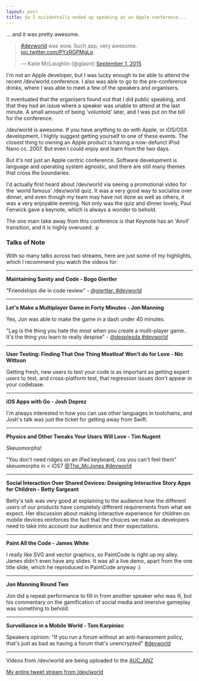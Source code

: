 ```yaml
---
layout: post
title: So I accidentally ended up speaking at an Apple conference...
---
```


... and it was pretty awesome. 


<blockquote class="twitter-tweet" lang="en"><p lang="en" dir="ltr"><a href="https://twitter.com/hashtag/devworld?src=hash">#devworld</a> was wow. Such app, very awesome. <a href="http://t.co/PYzRGPMgLp">pic.twitter.com/PYzRGPMgLp</a></p>&mdash; Katie McLaughlin (@glasnt) <a href="https://twitter.com/glasnt/status/638618296992972800">September 1, 2015</a></blockquote>
<script async src="//platform.twitter.com/widgets.js" charset="utf-8"></script>

I'm not an Apple developer, but I was lucky enough to be able to attend the recent /dev/world conference. I also was able to go to the pre-conference drinks, where I was able to meet a few of the speakers and organisers. 

It eventuated that the organisers found out that I did public speaking, and that they had an issue where a speaker was unable to attend at the last minute. A small amount of being 'voluntold' later, and I was put on the bill for the conference. 

/dev/world is awesome. If you have anything to do with Apple, or iOS/OSX development, I highly suggest getting yourself to one of these events. The closest thing to owning an Apple product is having a now-defunct iPod Nano cc. 2007. But even I could enjoy and learn from the two days. 

But it's not just an Apple centric conference. Software development is language and operating system agnostic, and there are still many themes that cross the boundaries. 

I'd actually first heard about /dev/world via seeing a promotional video for the 'world famous' /dev/world quiz. It was a very good way to socialise over dinner, and even though my team may have not done as well as others, it was a very enjoyable evening. Not only was the quiz and dinner lovely, Paul Fenwick gave a keynote, which is always a wonder to behold. 

The one main take away from this conference is that Keynote has an 'Anvil' transition, and it is highly overused. :p

### Talks of Note

With so many talks across two streams, here are just some of my highlights, which I recommend you watch the videos for: 

---

**Maintaining Sanity and Code - Bogo Giertler**

"Friendships die in code review" - [@giertler, #devworld](https://twitter.com/glasnt/status/638148270066417664)

---

**Let's Make a Multiplayer Game in Forty Minutes - Jon Manning**

Yes, Jon was able to make the game in a dash under 40 minutes. 

"Lag is the thing you hate the most when you create a multi-player game.. It's the thing you learn to really despise" - [@desplesda #devworld](https://twitter.com/glasnt/status/638161915831693312)

---

**User Testing: Finding That One Thing Meatloaf Won't do for Love - Nic Wittson**

Getting fresh, new users to test your code is as important as getting expert users to test, and cross-platform test, that regression issues don't appear in your codebase. 

---

**iOS Apps with Go - Josh Deprez**

I'm always interested in how you can use other languages in toolchains, and Josh's talk was just the ticket for getting away from Swift.

---

**Physics and Other Tweaks Your Users Will Love - Tim Nugent**

Skeuomorphs!

"You don't need ridges on an iPad keyboard, cos you can't feel them" skeuomorphs in < iOS7 [@The_McJones #devworld](https://twitter.com/glasnt/status/638252499900588032)

---


**Social Interaction Over Shared Devices: Designing Interactive Story Apps for Children - Betty Sargeant**

Betty's talk was very good at explaining to the audience how the different users of our products have completely different requirements from what we expect. Her discussion about making interactive experience for children on mobile devices reinforces the fact that the choices we make as developers need to take into account our audience and their expectations. 

---

**Paint All the Code - James White**

I really like SVG and vector graphics, so PaintCode is right up my alley. James didn't even have any slides. It was all a live demo, apart from the one title slide, which he reproduced in PaintCode anyway :)

---

**Jon Manning Round Two** 

Jon did a repeat performance to fill in from another speaker who was ill, but his commentary on the gamification of social media and imersive gameplay was something to behold. 

---

**Surveillance in a Mobile World - Tom Karpiniec**

Speakers opinion: "If you run a forum without an anti-harassment policy, that's just as bad as having a forum that's unencrypted" [#devworld](https://twitter.com/glasnt/status/638588274353704960)

---

Videos from /dev/world are being uploaded to the [AUC_ANZ](https://www.youtube.com/channel/UCXbRfF4X_3HV_8fndF_gT7Q/videos)

[My entire tweet stream from /dev/world](https://twitter.com/search?f=tweets&vertical=default&q=from%3Aglasnt%20%23devworld&src=typd)
